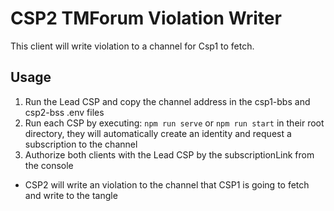 # CSP2 TMForum Violation Writer
This client will write violation to a channel for Csp1 to fetch.

## Usage
1. Run the Lead CSP and copy the channel address in the csp1-bbs and csp2-bss .env files
2. Run each CSP by executing: ```npm run serve``` or ```npm run start``` in their root directory, they will automatically create an identity and request a subscription to the channel
3. Authorize both clients with the Lead CSP by the subscriptionLink from the console
* CSP2 will write an violation to the channel that CSP1 is going to fetch and write to the tangle